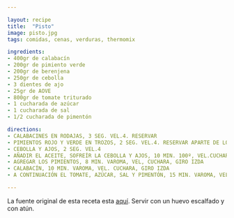 ```yaml
---

layout: recipe
title:  "Pisto"
image: pisto.jpg
tags: comidas, cenas, verduras, thermomix

ingredients:
- 400gr de calabacín
- 200gr de pimiento verde
- 200gr de berenjena
- 250gr de cebolla
- 3 dientes de ajo
- 25gr de AOVE
- 800gr de tomate triturado
- 1 cucharada de azúcar
- 1 cucharada de sal
- 1/2 cucharada de pimentón

directions:
- CALABACINES EN RODAJAS, 3 SEG. VEL.4. RESERVAR
- PIMIENTOS ROJO Y VERDE EN TROZOS, 2 SEG. VEL.4. RESERVAR APARTE DE LOS CALABACINES
- CEBOLLA Y AJOS, 2 SEG. VEL.4
- AÑADIR EL ACEITE, SOFREÍR LA CEBOLLA Y AJOS, 10 MIN. 100º, VEL.CUCHARA, GIRO IZDA
- AGREGAR LOS PIMIENTOS, 8 MIN. VAROMA, VEL, CUCHARA, GIRO IZDA
- CALABACÍN, 10 MIN. VAROMA, VEL. CUCHARA, GIRO IZDA
- A CONTINUACIÓN EL TOMATE, AZÚCAR, SAL Y PIMENTÓN, 15 MIN. VAROMA, VEL. CUCHARA, GIRO IZDA

---
```


La fuente original de esta receta esta [aquí](https://www.juanideanasevilla.com/2011/05/pisto-tradicional.html?m=1). Servir con un huevo escalfado y con atún.